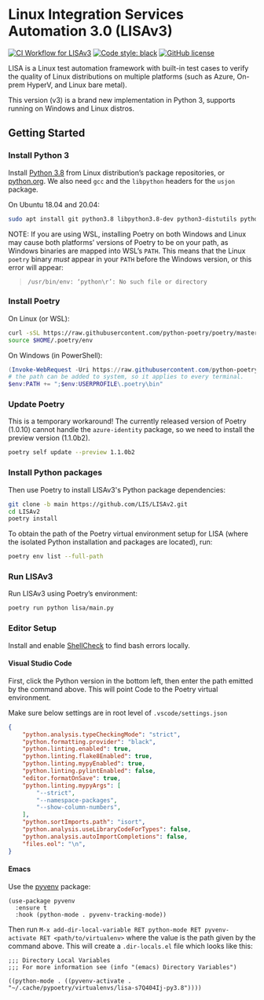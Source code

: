 # Linux Integration Services Automation 3.0 (LISAv3)

[![CI Workflow for LISAv3](https://github.com/LIS/LISAv2/workflows/CI%20Workflow%20for%20LISAv3/badge.svg?branch=main)](https://github.com/LIS/LISAv2/actions?query=workflow%3A%22CI+Workflow+for+LISAv3%22+event%3Apush+branch%3Amain)
[![Code style: black](https://img.shields.io/badge/code%20style-black-000000.svg)](https://github.com/psf/black)
[![GitHub license](https://img.shields.io/github/license/LIS/LISAv2)](https://github.com/LIS/LISAv2/blob/main/LICENSE-2.0.txt)

LISA is a Linux test automation framework with built-in test cases to verify the quality of
Linux distributions on multiple platforms (such as Azure, On-prem HyperV, and Linux bare metal).

This version (v3) is a brand new implementation in Python 3, supports running on Windows and Linux distros.

## Getting Started

### Install Python 3

Install [Python 3.8](https://www.python.org/) from Linux distribution’s package
repositories, or [python.org](https://www.python.org/). We also need `gcc` and
the `libpython` headers for the `usjon` package.

On Ubuntu 18.04 and 20.04:

```bash
sudo apt install git python3.8 libpython3.8-dev python3-distutils python3-apt gcc
```

NOTE: If you are using WSL, installing Poetry on both Windows and Linux may
cause both platforms’ versions of Poetry to be on your path, as Windows binaries
are mapped into WSL’s `PATH`. This means that the Linux `poetry` binary _must_
appear in your `PATH` before the Windows version, or this error will appear:

> `/usr/bin/env: ‘python\r’: No such file or directory`

### Install Poetry

On Linux (or WSL):

```bash
curl -sSL https://raw.githubusercontent.com/python-poetry/poetry/master/get-poetry.py | python3
source $HOME/.poetry/env
```

On Windows (in PowerShell):

```powershell
(Invoke-WebRequest -Uri https://raw.githubusercontent.com/python-poetry/poetry/master/get-poetry.py -UseBasicParsing).Content | python
# the path can be added to system, so it applies to every terminal.
$env:PATH += ";$env:USERPROFILE\.poetry\bin"
```

### Update Poetry

This is a temporary workaround! The currently released version of Poetry
(1.0.10) cannot handle the `azure-identity` package, so we need to install the
preview version (1.1.0b2).

```bash
poetry self update --preview 1.1.0b2
```

### Install Python packages

Then use Poetry to install LISAv3's Python package dependencies:

```bash
git clone -b main https://github.com/LIS/LISAv2.git
cd LISAv2
poetry install
```

To obtain the path of the Poetry virtual environment setup for LISA (where the
isolated Python installation and packages are located), run:

```bash
poetry env list --full-path
```

### Run LISAv3

Run LISAv3 using Poetry’s environment:

```bash
poetry run python lisa/main.py
```

### Editor Setup

Install and enable [ShellCheck](https://github.com/koalaman/shellcheck) to find
bash errors locally.

#### Visual Studio Code

First, click the Python version in the bottom left, then enter the path emitted
by the command above. This will point Code to the Poetry virtual environment.

Make sure below settings are in root level of `.vscode/settings.json`

```json
{
    "python.analysis.typeCheckingMode": "strict",
    "python.formatting.provider": "black",
    "python.linting.enabled": true,
    "python.linting.flake8Enabled": true,
    "python.linting.mypyEnabled": true,
    "python.linting.pylintEnabled": false,
    "editor.formatOnSave": true,
    "python.linting.mypyArgs": [
        "--strict",
        "--namespace-packages",
        "--show-column-numbers",
    ],
    "python.sortImports.path": "isort",
    "python.analysis.useLibraryCodeForTypes": false,
    "python.analysis.autoImportCompletions": false,
    "files.eol": "\n",
}
```

#### Emacs

Use the [pyvenv](https://github.com/jorgenschaefer/pyvenv) package:

```emacs-lisp
(use-package pyvenv
  :ensure t
  :hook (python-mode . pyvenv-tracking-mode))
```

Then run `M-x add-dir-local-variable RET python-mode RET pyvenv-activate RET
<path/to/virtualenv>` where the value is the path given by the command above.
This will create a `.dir-locals.el` file which looks like this:

```emacs-lisp
;;; Directory Local Variables
;;; For more information see (info "(emacs) Directory Variables")

((python-mode . ((pyvenv-activate . "~/.cache/pypoetry/virtualenvs/lisa-s7Q404Ij-py3.8"))))
```
